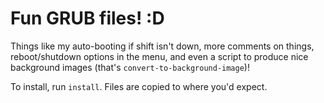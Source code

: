 Fun GRUB files! :D
=======================

Things like my auto-booting if shift isn't down, more comments on things,
reboot/shutdown options in the menu, and even a script to produce nice
background images (that's `convert-to-background-image`)!

To install, run `install`. Files are copied to where you'd expect.
